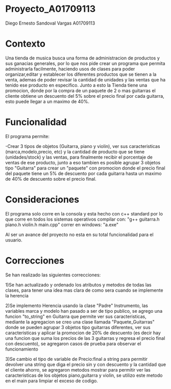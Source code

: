 # Proyecto_A01709113
Diego Ernesto Sandoval Vargas
A01709113

# Contexto

Una tienda de musica busca una forma de administracion de productos y sus ganacias generales, por lo que nos pide crear un programa que permita administrarla facilmente, haciendo usos de clases para poder organizar,editar y establecer los diferentes productos que se tienen a la venta, ademas de poder revisar la cantidad de unidades y las ventas que ha tenido ese producto en especifico.
Junto a esto la Tienda tiene una promocion, donde por la compra de un paquete de 2 o mas guitarras el cliente obtiene un descuento del 5% sobre el precio final por cada guitarra, esto puede llegar a un maximo de 40%.

# Funcionalidad

El programa permite:

-Crear 3 tipos de objetos (Guitarra, piano y violin), ver sus caracteristicas (marca,modelo,precio, etc) y la cantidad de producto que se tiene (unidades/stock) y las ventas, para finalmente recibir el porcentaje de ventas de ese producto, junto a eso tambien es posible agrupar 3 objetos tipo "Guitarra" para crear un "paquete" con promocion donde el precio final del paquete tiene un 5% de descuento por cada guitarra hasta un maximo de 40% de descuento sobre el precio final.

# Consideraciones

El programa solo corre en la consola y esta hecho con c++ standard por lo que corre en todos los sistemas operativos
compilar con: "g++ guitarra.h piano.h violin.h main.cpp"
correr en windows: "a.exe"

Al ser un avance del proyecto no esta en su total funcionalidad para el usuario.

# Correcciones

Se han realizado las siguientes correcciones:

1)Se han actualizado y ordenado los atributos y metodos de todas las clases, para tener una idea mas clara de como sera cuando se implemente la herencia 

2)Se implemento Herencia usando la clase "Padre" Instrumento, las variables marca y modelo han pasado a ser de tipo publico, se agrego una funcion "to_string" en Guitarra que permite ver sus caracteristicas, mediante la agregacion se creo una clase llamada "Paquete_Guitarras" donde se pueden agrupar 3 objetos tipo guitarras diferentes, ver sus caracteristicas y aplicar la promocion de 20% de descuento (es decir hay una funcion que suma los precios de las 3 guitarras y regresa el precio final con descuento), se agregaron casos de prueba para observar el funcionamiento

3)Se cambio el tipo de variable de Precio:final a string para permitir devolver una string que diga el precio sin y con descuento y la cantidad que el cliente ahorro, se agregaron metodos mostrar para permitir ver las caracteristicas de los objetos piano,guitarra y violin, se utilizo este metodo en el main para limpiar el exceso de codigo.
